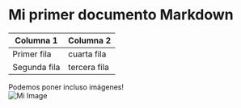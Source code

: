 # Mi primer documento Markdown

| Columna 1                                | Columna 2                               |
|------------------------------------------|-----------------------------------------|
| Primer fila                              | cuarta fila                             |
| Segunda fila                             | tercera fila                            |



Podemos poner incluso imágenes!  
![Mi Image](/github-light/assets/images/frog100x100.jpg)	
